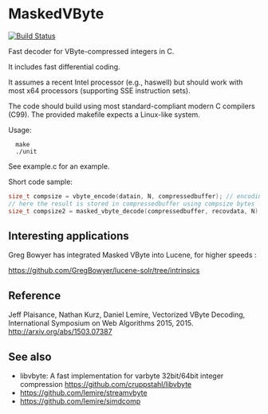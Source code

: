 MaskedVByte
===========
[![Build Status](https://travis-ci.org/lemire/MaskedVByte.png)](https://travis-ci.org/lemire/MaskedVByte)

Fast decoder for VByte-compressed integers in C.

It includes fast differential coding.

It assumes a recent Intel processor (e.g., haswell) but should work
with most x64 processors (supporting SSE instruction sets).

The code should build using most standard-compliant modern C compilers (C99). The provided makefile
expects a Linux-like system.


Usage:

      make
      ./unit 

See example.c for an example.

Short code sample:

```C
size_t compsize = vbyte_encode(datain, N, compressedbuffer); // encoding
// here the result is stored in compressedbuffer using compsize bytes
size_t compsize2 = masked_vbyte_decode(compressedbuffer, recovdata, N); // decoding (fast)
```

Interesting applications 
-----------------------

Greg Bowyer has integrated Masked VByte into Lucene, for higher speeds :

https://github.com/GregBowyer/lucene-solr/tree/intrinsics


Reference
-------------

Jeff Plaisance, Nathan Kurz, Daniel Lemire, Vectorized VByte Decoding, 
International Symposium on Web Algorithms 2015, 2015.
http://arxiv.org/abs/1503.07387


See also
------------

* libvbyte: A fast implementation for varbyte 32bit/64bit integer compression https://github.com/cruppstahl/libvbyte
* https://github.com/lemire/streamvbyte
* https://github.com/lemire/simdcomp


